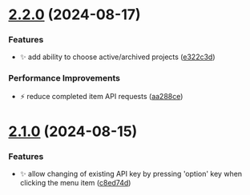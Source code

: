 # [2.2.0](https://github.com/ksalzke/import-from-todoist-to-omnifocus/compare/v2.1.0...v2.2.0) (2024-08-17)


### Features

* :sparkles: add ability to choose active/archived projects ([e322c3d](https://github.com/ksalzke/import-from-todoist-to-omnifocus/commit/e322c3d6e51bacf4908b5cf4dc60d91a609a47da))


### Performance Improvements

* :zap: reduce completed item API requests ([aa288ce](https://github.com/ksalzke/import-from-todoist-to-omnifocus/commit/aa288ce70f932191354f331306b8ad1b9420b1f2))



# [2.1.0](https://github.com/ksalzke/import-from-todoist-to-omnifocus/compare/c8ed74d3e72633e9230a7e2344b7d901b0a95017...v2.1.0) (2024-08-15)


### Features

* :sparkles: allow changing of existing API key by pressing 'option' key when clicking the menu item ([c8ed74d](https://github.com/ksalzke/import-from-todoist-to-omnifocus/commit/c8ed74d3e72633e9230a7e2344b7d901b0a95017))



